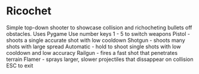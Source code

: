 # Ricochet
Simple top-down shooter to showcase collision and richocheting bullets off obstacles. Uses Pygame
Use number keys 1 - 5 to switch weapons
Pistol - shoots a single accurate shot with low cooldown
Shotgun - shoots many shots with large spread
Automatic - hold to shoot single shots with low cooldown and low accuracy
Railgun - fires a fast shot that penetrates terrain
Flamer - sprays larger, slower projectiles that dissappear on collision
ESC to exit
